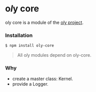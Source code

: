 # o*l*y core

o*l*y core is a module of the [o*l*y project](https://noly.me/oly).

### Installation

```bash
$ npm install oly-core
```

> All o*l*y modules depend on oly-core. 

### Why

- create a master class: Kernel.
- provide a Logger.

